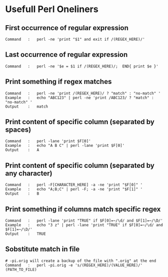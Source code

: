 # Usefull Perl Oneliners

## First occurrence of regular expression

```
Command   :   perl -ne 'print "$1" and exit if /(REGEX_HERE)/'
```

## Last occurrence of regular expression

```
Command   :   perl -ne '$e = $1 if /(REGEX_HERE)/;  END{ print $e }'
```

## Print something if regex matches

```
Command   :   perl -ne 'print /(REGEX_HERE)/ ? "match" : "no-match" '
Example   :   echo "ABC123" | perl -ne 'print /ABC123/ ? "match" : "no-match" '  
Output    :   match
```

## Print content of specific column (separated by spaces)

```
Command   :   perl -lane 'print $F[0]'
Example   :   echo "A B C" | perl -lane 'print $F[0]'
Output    :   A
```

## Print content of specific column (separated by any character)

```
Command   :   perl -F[CHARACTER_HERE] -a -ne 'print "$F[0]" '
Example   :   echo "A;B;C" | perl -F; -a -ne 'print "$F[1]" '
Output    :   B
```

## Print something if columns match specific regex

```
Command   :   perl -lane 'print "TRUE" if $F[0]=~/\d/ and $F[1]=~/\D/'
Example   :   echo "3 z" | perl -lane 'print "TRUE" if $F[0]=~/\d/ and $F[1]=~/\D/'
Output    :   TRUE
```

## Sobstitute match in file

```
# -pi.orig will create a backup of the file with ".orig" at the end
Command   :   perl -pi.orig -e 's/(REGEX_HERE)/(VALUE_HERE)/' (PATH_TO_FILE)
```
